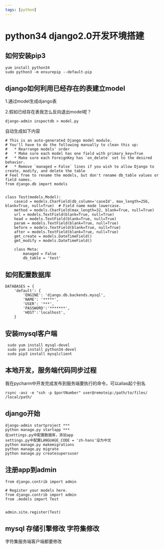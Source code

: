 ```yaml
---
tags: [python]
---
```


# python34 django2.0开发环境搭建

## 如何安装pip3
```
yum install python34
sudo python3 -m ensurepip --default-pip
```
## django如何利用已经存在的表建立model
1.通过model生成django表

2.假如已经存在表我怎么反向退出model呢？

```
django-admin inspectdb > model.py
```
自动生成如下内容
```
# This is an auto-generated Django model module.
# You'll have to do the following manually to clean this up:
#   * Rearrange models' order
#   * Make sure each model has one field with primary_key=True
#   * Make sure each ForeignKey has `on_delete` set to the desired behavior.
#   * Remove `managed = False` lines if you wish to allow Django to create, modify, and delete the table
# Feel free to rename the models, but don't rename db_table values or field names.
from django.db import models


class Test(models.Model):
    caseid = models.CharField(db_column='caseId', max_length=256, blank=True, null=True)  # Field name made lowercase.
    method = models.CharField(max_length=32, blank=True, null=True)
    url = models.TextField(blank=True, null=True)
    head = models.TextField(blank=True, null=True)
    param = models.TextField(blank=True, null=True)
    before = models.TextField(blank=True, null=True)
    after = models.TextField(blank=True, null=True)
    gmt_create = models.DateTimeField()
    gmt_modify = models.DateTimeField()

    class Meta:
        managed = False
        db_table = 'test'
```

## 如何配置数据库
```
DATABASES = {
    'default': {
        'ENGINE': 'django.db.backends.mysql',
        'NAME': '*****',
        'USER': '***',
        'PASSWORD':'*******',
        'HOST':'localhost',
    }
```

## 安装mysql客户端
```
 sudo yum install mysql-devel
 sudo yum install python34-devel
 sudo pip3 install mysqlclient
 ```
 
 ## 本地开发，服务端代码同步过程
 我在pycharm中开发完成发布到服务端要执行的命令，可以alias起个别名
 
 ```
 rsync -avz -e "ssh -p $portNumber" user@remoteip:/path/to/files/ /local/path/
 ```
 
 ## django开始
 ```
 django-admin startproject ***
 python manage.py startapp ***
 在settings.py中配置数据库，添加app
 settings.py中配置LANGUAGE_CODE = 'zh-hans'设为中文
 python manage.py makemigrations
 python manage.py migrate
 python manage.py createsupersuser
 ```

## 注册app到admin
```
from django.contrib import admin

# Register your models here.
from django.contrib import admin
from .models import Test


admin.site.register(Test)
```
## mysql 存储引擎修改 字符集修改

字符集服务端客户端都要修改





